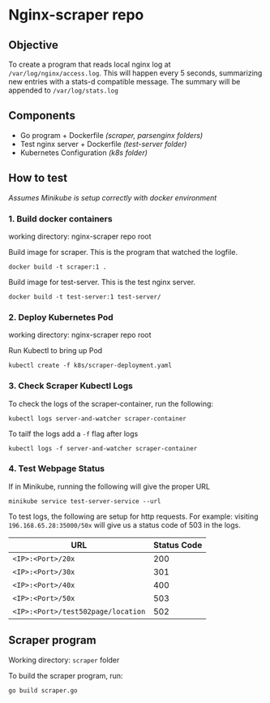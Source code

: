 # Nginx-scraper repo


## Objective
To create a program that reads local nginx log at `/var/log/nginx/access.log`. This will happen every 5 seconds, summarizing new entries with a stats-d compatible message. The summary will be appended to `/var/log/stats.log`


## Components
* Go program + Dockerfile _(scraper, parsenginx folders)_
* Test nginx server + Dockerfile _(test-server folder)_
* Kubernetes Configuration _(k8s folder)_

## How to test

*Assumes Minikube is setup correctly with docker environment*

### 1. Build docker containers

  working directory: nginx-scraper repo root

  Build image for scraper. This is the program that watched the logfile.
  ```
  docker build -t scraper:1 .
  ```

  Build image for test-server. This is the test nginx server.
  ```
  docker build -t test-server:1 test-server/
  ```

### 2. Deploy Kubernetes Pod

  working directory: nginx-scraper repo root

  Run Kubectl to bring up Pod

  ```
  kubectl create -f k8s/scraper-deployment.yaml
  ```
### 3. Check Scraper Kubectl Logs

  To check the logs of the scraper-container, run the following:
  ```
  kubectl logs server-and-watcher scraper-container
  ```

  To tailf the logs add a `-f` flag after logs
  ```
  kubectl logs -f server-and-watcher scraper-container
  ```

### 4. Test Webpage Status

  If in Minikube, running the following will give the proper URL
  ```
  minikube service test-server-service --url
  ```

  To test logs, the following are setup for http requests. For example: visiting `196.168.65.28:35000/50x` will give us a status code of 503 in the logs.

  | URL | Status Code |
  | --- | --- |
  | `<IP>:<Port>/20x` | 200 |
  | `<IP>:<Port>/30x` | 301 |
  | `<IP>:<Port>/40x` | 400 |
  | `<IP>:<Port>/50x` | 503 |
  | `<IP>:<Port>/test502page/location` | 502 |

## Scraper program

Working directory: `scraper` folder

To build the scraper program, run:
```
go build scraper.go
```
